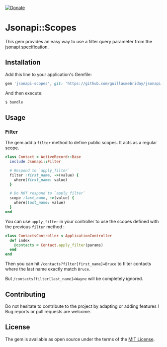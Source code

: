 [![Donate](https://img.shields.io/badge/Donate-PayPal-green.svg)](https://www.paypal.me/guillaumebriday)

# Jsonapi::Scopes
This gem provides an easy way to use a filter query parameter from the [jsonapi specification](https://jsonapi.org/recommendations/#filtering).

## Installation
Add this line to your application's Gemfile:

```ruby
gem 'jsonapi-scopes', git: 'https://github.com/guillaumebriday/jsonapi-scopes.git'
```

And then execute:
```bash
$ bundle
```

## Usage

### Filter
The gem add a `filter` method to define public scopes.
It acts as a regular scope.

```ruby
class Contact < ActiveRecord::Base
  include Jsonapi::Filter

  # Respond to `apply_filter`
  filter :first_name, ->(value) {
    where(first_name: value)
  }

  # Do NOT respond to `apply_filter`
  scope :last_name, ->(value) {
    where(last_name: value)
  }
end
```

You can use `apply_filter` in your controller to use the scopes defined with the previous `filter` method :

```ruby
class ContactsController < ApplicationController
  def index
    @contacts = Contact.apply_filter(params)
  end
end
```

Then you can hit `/contacts?filter[first_name]=Bruce` to filter contacts where the last name exactly match `Bruce`.

But `/contacts?filter[last_name]=Wayne` will be completely ignored.


## Contributing
Do not hesitate to contribute to the project by adapting or adding features ! Bug reports or pull requests are welcome.

## License
The gem is available as open source under the terms of the [MIT License](https://opensource.org/licenses/MIT).
